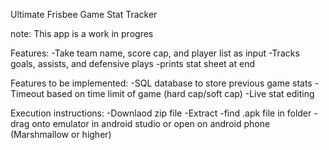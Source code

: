 Ultimate Frisbee Game Stat Tracker

note: This app is a work in progres

Features: 
-Take team name, score cap, and player list as input
-Tracks goals, assists, and defensive plays
-prints stat sheet at end

Features to be implemented:
-SQL database to store previous game stats
-Timeout based on time limit of game (hard cap/soft cap)
-Live stat editing

Execution instructions:
-Downlaod zip file
-Extract
-find .apk file in folder
-drag onto emulator in android studio or open on android phone (Marshmallow or higher)

